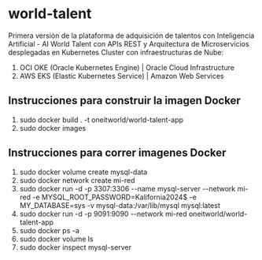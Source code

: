 # world-talent

Primera versión de la plataforma de adquisición de talentos con Inteligencia Artificial - AI World Talent con APIs REST y Arquitectura de Microservicios desplegadas en Kubernetes Cluster con infraestructuras de Nube:

1. OCI OKE (Oracle Kubernetes Engine) | Oracle Cloud Infrastructure
2. AWS EKS (Elastic Kubernetes Service) | Amazon Web Services

## Instrucciones para construir la imagen Docker

1. sudo docker build . -t oneitworld/world-talent-app
2. sudo docker images

## Instrucciones para correr imagenes Docker

1. sudo docker volume create mysql-data
2. sudo docker network create mi-red
3. sudo docker run -d -p 3307:3306 --name mysql-server --network mi-red -e MYSQL_ROOT_PASSWORD=Kalifornia2024$ -e MY_DATABASE=sys -v mysql-data:/var/lib/mysql mysql:latest
4. sudo docker run -d -p 9091:9090 --network mi-red oneitworld/world-talent-app
5. sudo docker ps -a
6. sudo docker volume ls
7. sudo docker inspect mysql-server
